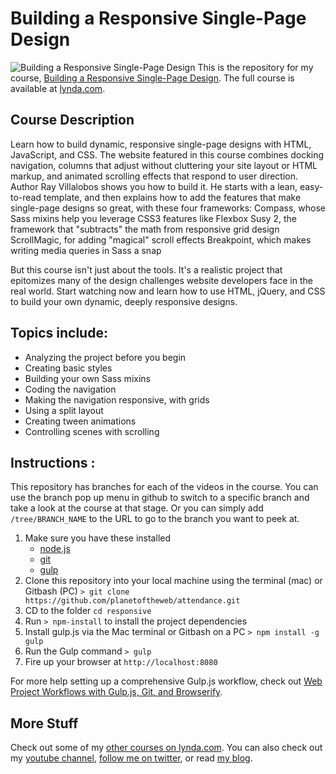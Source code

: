 # Building a Responsive Single-Page Design
![Building a Responsive Single-Page Design](hero.png)
This is the repository for my course, [Building a Responsive Single-Page Design](http://www.lynda.com/CSS-tutorials/Building-Responsive-Single-Page-Design/182174-2.html). The full course is available at [lynda.com](http://lynda.com).

## Course Description
Learn how to build dynamic, responsive single-page designs with HTML, JavaScript, and CSS. The website featured in this course combines docking navigation, columns that adjust without cluttering your site layout or HTML markup, and animated scrolling effects that respond to user direction. Author Ray Villalobos shows you how to build it. He starts with a lean, easy-to-read template, and then explains how to add the features that make single-page designs so great, with these four frameworks:
Compass, whose Sass mixins help you leverage CSS3 features like Flexbox
Susy 2, the framework that "subtracts" the math from responsive grid design
ScrollMagic, for adding "magical" scroll effects
Breakpoint, which makes writing media queries in Sass a snap

But this course isn't just about the tools. It's a realistic project that epitomizes many of the design challenges website developers face in the real world. Start watching now and learn how to use HTML, jQuery, and CSS to build your own dynamic, deeply responsive designs.

## Topics include:
- Analyzing the project before you begin
- Creating basic styles
- Building your own Sass mixins
- Coding the navigation
- Making the navigation responsive, with grids
- Using a split layout
- Creating tween animations
- Controlling scenes with scrolling

## Instructions :
This repository has branches for each of the videos in the course. You can use the branch pop up menu in github to switch to a specific branch and take a look at the course at that stage. Or you can simply add `/tree/BRANCH_NAME` to the URL to go to the branch you want to peek at.

1. Make sure you have these installed
	- [node.js](http://nodejs.org/)
	- [git](http://git-scm.com/)
	- [gulp](http://gulpjs.com/)
2. Clone this repository into your local machine using the terminal (mac) or Gitbash (PC) `> git clone https://github.com/planetoftheweb/attendance.git`
3. CD to the folder `cd responsive`
4. Run `> npm-install` to install the project dependencies
5. Install gulp.js via the Mac terminal or Gitbash on a PC `> npm install -g gulp`
5. Run the Gulp command `> gulp`
6. Fire up your browser at `http://localhost:8080`

For more help setting up a comprehensive Gulp.js workflow, check out [Web Project Workflows with Gulp.js, Git, and Browserify](http://www.lynda.com/Web-Web-Design-tutorials/Web-Project-Workflows-Gulpjs-Git-Browserify/154416-2.html).

## More Stuff
Check out some of my [other courses on lynda.com](http://lynda.com/rayvillalobos). You can also check out my [youtube channel](http://youtube.com/planetoftheweb), [follow me on twitter](http://twitter.com/planetoftheweb), or read [my blog](http://raybo.org).
